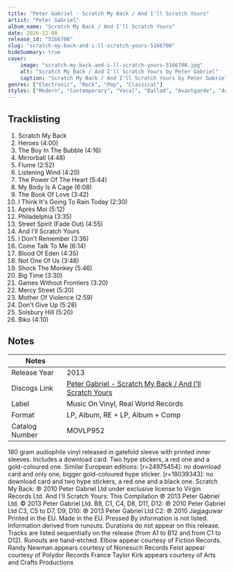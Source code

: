 ```yaml
---
title: "Peter Gabriel - Scratch My Back / And I'll Scratch Yours"
artist: "Peter Gabriel"
album_name: "Scratch My Back / And I'll Scratch Yours"
date: 2016-12-08
release_id: "5166708"
slug: "scratch-my-back-and-i-ll-scratch-yours-5166708"
hideSummary: true
cover:
    image: "scratch-my-back-and-i-ll-scratch-yours-5166708.jpg"
    alt: "Scratch My Back / And I'll Scratch Yours by Peter Gabriel"
    caption: "Scratch My Back / And I'll Scratch Yours by Peter Gabriel"
genres: ["Electronic", "Rock", "Pop", "Classical"]
styles: ["Modern", "Contemporary", "Vocal", "Ballad", "Avantgarde", "Acoustic", "Post Rock"]
---
```

## Tracklisting
1. Scratch My Back
2. Heroes (4:00)
3. The Boy In The Bubble (4:16)
4. Mirrorball (4:48)
5. Flume (2:52)
6. Listening Wind (4:20)
7. The Power Of The Heart (5:44)
8. My Body Is A Cage (6:08)
9. The Book Of Love (3:42)
10. I Think It's Going To Rain Today (2:30)
11. Après Moi (5:12)
12. Philadelphia (3:35)
13. Street Spirit (Fade Out) (4:55)
14. And I'll Scratch Yours
15. I Don't Remember (3:36)
16. Come Talk To Me (6:14)
17. Blood Of Eden (4:35)
18. Not One Of Us (3:48)
19. Shock The Monkey (5:46)
20. Big Time (3:30)
21. Games Without Frontiers (3:20)
22. Mercy Street (5:20)
23. Mother Of Violence (2:59)
24. Don't Give Up (5:28)
25. Solsbury Hill (5:20)
26. Biko (4:10)


## Notes
| Notes          |             |
| ---------------| ----------- |
| Release Year   | 2013 |
| Discogs Link   | [Peter Gabriel - Scratch My Back / And I'll Scratch Yours](https://www.discogs.com/release/5166708-Peter-Gabriel-Scratch-My-Back-And-Ill-Scratch-Yours) |
| Label          | Music On Vinyl, Real World Records |
| Format         | LP, Album, RE + LP, Album + Comp |
| Catalog Number | MOVLP952 |

180 gram audiophile vinyl released in gatefold sleeve with printed inner sleeves. Includes a download card. Two hype stickers, a red one and a gold-coloured one.  Similar European editions: [r=24975454]: no download card and only one, bigger gold-coloured hype sticker. [r=18039343]: no download card and two hype stickers, a red one and a black one.  Scratch My Back: ℗ 2010 Peter Gabriel Ltd under exclusive license to Virgin Records Ltd. And I'll Scratch Yours: This Compilation ℗ 2013 Peter Gabriel Ltd. © 2013 Peter Gabriel Ltd.  B8, C1, C4, D8, D11, D12: ℗ 2010 Peter Gabriel Ltd C3, C5 to D7, D9, D10: ℗ 2013 Peter Gabriel Ltd C2: ℗ 2010 Jagjaguwar  Printed in the EU. Made in the EU.  Pressed By information is not listed. Information derived from runouts.  Durations do not appear on this release.  Tracks are listed sequentially on the release (from A1 to B12 and from C1 to D12).  Runouts are hand-etched.  Elbow appear courtesy of Fiction Records. Randy Newman appears courtesy of Nonesuch Records Feist appear courtesy of Polydor Records France Taylor Kirk appears courtesy of Arts and Crafts Productions
